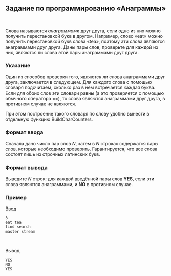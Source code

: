 Задание по программированию «Анаграммы»
---------------------------------------

 

Слова называются *анаграммами* друг друга, если одно из них можно получить
перестановкой букв в другом. Например, слово «eat» можно получить перестановкой
букв слова «tea», поэтому эти слова являются анаграммами друг друга. Даны пары
слов, проверьте для каждой из них, являются ли слова этой пары анаграммами друг
друга.

### Указание

Один из способов проверки того, являются ли слова анаграммами друг друга,
заключается в следующем. Для каждого слова с помощью словаря подсчитаем, сколько
раз в нём встречается каждая буква. Если для обоих слов эти словари равны (а это
проверяется с помощью обычного оператора ==), то слова являются анаграммами друг
друга, в противном случае не являются.

При этом построение такого словаря по слову удобно вынести в отдельную функцию
BuildCharCounters.

### Формат ввода

Сначала дано число пар слов *N*, затем в *N* строках содержатся пары слов,
которые необходимо проверить. Гарантируется, что все слова состоят лишь из
строчных латинских букв.

### Формат вывода

Выведите *N* строк: для каждой введённой пары слов **YES**, если эти слова
являются анаграммами, и **NO** в противном случае.

### Пример

Ввод

~~~~~~~~~~~~~~~~~~~~~~~~~~~~~~~~~~~~~~~~~~~~~~~~~~~~~~~~~~~~~~~~~~~~~~~~~~~~~~~~
3
eat tea
find search
master stream
~~~~~~~~~~~~~~~~~~~~~~~~~~~~~~~~~~~~~~~~~~~~~~~~~~~~~~~~~~~~~~~~~~~~~~~~~~~~~~~~

 

Вывод

~~~~~~~~~~~~~~~~~~~~~~~~~~~~~~~~~~~~~~~~~~~~~~~~~~~~~~~~~~~~~~~~~~~~~~~~~~~~~~~~
YES
NO
YES
~~~~~~~~~~~~~~~~~~~~~~~~~~~~~~~~~~~~~~~~~~~~~~~~~~~~~~~~~~~~~~~~~~~~~~~~~~~~~~~~
